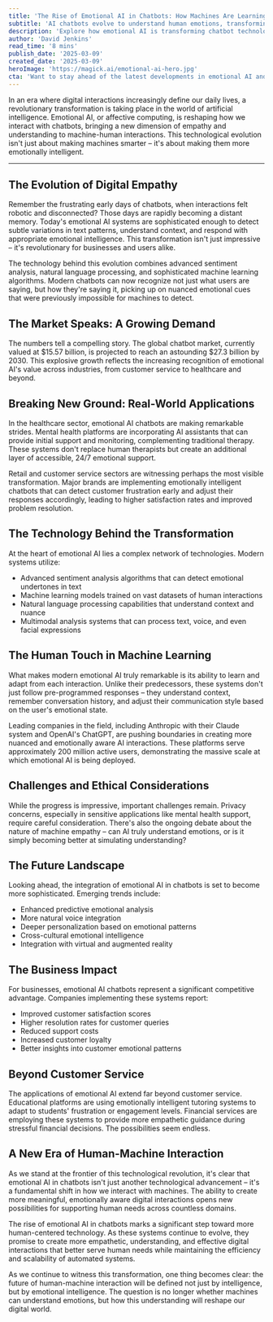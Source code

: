 ```yaml
---
title: 'The Rise of Emotional AI in Chatbots: How Machines Are Learning to Feel'
subtitle: 'AI chatbots evolve to understand human emotions, transforming digital interactions'
description: 'Explore how emotional AI is transforming chatbot technology, enabling machines to empathetically understand and respond to human emotions. Discover its impact across various sectors like healthcare, customer service, and education.'
author: 'David Jenkins'
read_time: '8 mins'
publish_date: '2025-03-09'
created_date: '2025-03-09'
heroImage: 'https://magick.ai/emotional-ai-hero.jpg'
cta: 'Want to stay ahead of the latest developments in emotional AI and chatbot technology? Follow us on LinkedIn for exclusive insights, industry updates, and expert perspectives on the future of human-machine interaction.'
---
```


In an era where digital interactions increasingly define our daily lives, a revolutionary transformation is taking place in the world of artificial intelligence. Emotional AI, or affective computing, is reshaping how we interact with chatbots, bringing a new dimension of empathy and understanding to machine-human interactions. This technological evolution isn't just about making machines smarter – it's about making them more emotionally intelligent.

---

## The Evolution of Digital Empathy

Remember the frustrating early days of chatbots, when interactions felt robotic and disconnected? Those days are rapidly becoming a distant memory. Today's emotional AI systems are sophisticated enough to detect subtle variations in text patterns, understand context, and respond with appropriate emotional intelligence. This transformation isn't just impressive – it's revolutionary for businesses and users alike.

The technology behind this evolution combines advanced sentiment analysis, natural language processing, and sophisticated machine learning algorithms. Modern chatbots can now recognize not just what users are saying, but how they're saying it, picking up on nuanced emotional cues that were previously impossible for machines to detect.

## The Market Speaks: A Growing Demand

The numbers tell a compelling story. The global chatbot market, currently valued at $15.57 billion, is projected to reach an astounding $27.3 billion by 2030. This explosive growth reflects the increasing recognition of emotional AI's value across industries, from customer service to healthcare and beyond.

## Breaking New Ground: Real-World Applications

In the healthcare sector, emotional AI chatbots are making remarkable strides. Mental health platforms are incorporating AI assistants that can provide initial support and monitoring, complementing traditional therapy. These systems don't replace human therapists but create an additional layer of accessible, 24/7 emotional support.

Retail and customer service sectors are witnessing perhaps the most visible transformation. Major brands are implementing emotionally intelligent chatbots that can detect customer frustration early and adjust their responses accordingly, leading to higher satisfaction rates and improved problem resolution.

## The Technology Behind the Transformation

At the heart of emotional AI lies a complex network of technologies. Modern systems utilize:

- Advanced sentiment analysis algorithms that can detect emotional undertones in text
- Machine learning models trained on vast datasets of human interactions
- Natural language processing capabilities that understand context and nuance
- Multimodal analysis systems that can process text, voice, and even facial expressions

## The Human Touch in Machine Learning

What makes modern emotional AI truly remarkable is its ability to learn and adapt from each interaction. Unlike their predecessors, these systems don't just follow pre-programmed responses – they understand context, remember conversation history, and adjust their communication style based on the user's emotional state.

Leading companies in the field, including Anthropic with their Claude system and OpenAI's ChatGPT, are pushing boundaries in creating more nuanced and emotionally aware AI interactions. These platforms serve approximately 200 million active users, demonstrating the massive scale at which emotional AI is being deployed.

## Challenges and Ethical Considerations

While the progress is impressive, important challenges remain. Privacy concerns, especially in sensitive applications like mental health support, require careful consideration. There's also the ongoing debate about the nature of machine empathy – can AI truly understand emotions, or is it simply becoming better at simulating understanding?

## The Future Landscape

Looking ahead, the integration of emotional AI in chatbots is set to become more sophisticated. Emerging trends include:

- Enhanced predictive emotional analysis
- More natural voice integration
- Deeper personalization based on emotional patterns
- Cross-cultural emotional intelligence
- Integration with virtual and augmented reality

## The Business Impact

For businesses, emotional AI chatbots represent a significant competitive advantage. Companies implementing these systems report:

- Improved customer satisfaction scores
- Higher resolution rates for customer queries
- Reduced support costs
- Increased customer loyalty
- Better insights into customer emotional patterns

## Beyond Customer Service

The applications of emotional AI extend far beyond customer service. Educational platforms are using emotionally intelligent tutoring systems to adapt to students' frustration or engagement levels. Financial services are employing these systems to provide more empathetic guidance during stressful financial decisions. The possibilities seem endless.

## A New Era of Human-Machine Interaction

As we stand at the frontier of this technological revolution, it's clear that emotional AI in chatbots isn't just another technological advancement – it's a fundamental shift in how we interact with machines. The ability to create more meaningful, emotionally aware digital interactions opens new possibilities for supporting human needs across countless domains.

The rise of emotional AI in chatbots marks a significant step toward more human-centered technology. As these systems continue to evolve, they promise to create more empathetic, understanding, and effective digital interactions that better serve human needs while maintaining the efficiency and scalability of automated systems.

As we continue to witness this transformation, one thing becomes clear: the future of human-machine interaction will be defined not just by intelligence, but by emotional intelligence. The question is no longer whether machines can understand emotions, but how this understanding will reshape our digital world.
